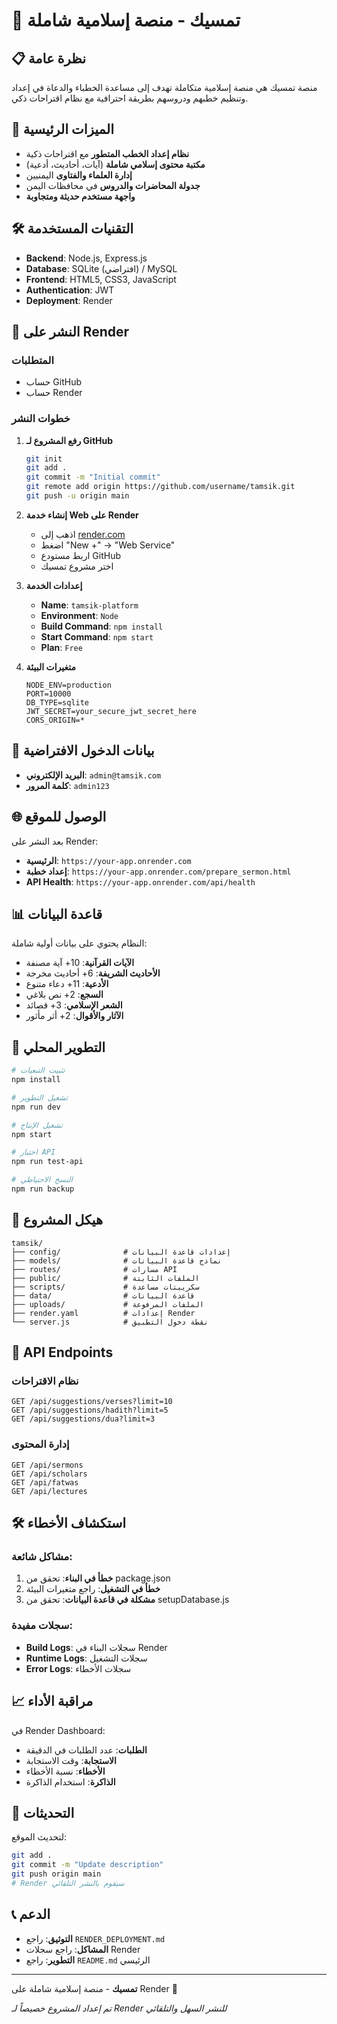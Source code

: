 # 🚀 تمسيك - منصة إسلامية شاملة

## 📋 نظرة عامة

منصة تمسيك هي منصة إسلامية متكاملة تهدف إلى مساعدة الخطباء والدعاة في إعداد وتنظيم خطبهم ودروسهم بطريقة احترافية مع نظام اقتراحات ذكي.

## 🌟 الميزات الرئيسية

- **نظام إعداد الخطب المتطور** مع اقتراحات ذكية
- **مكتبة محتوى إسلامي شاملة** (آيات، أحاديث، أدعية)
- **إدارة العلماء والفتاوى** اليمنيين
- **جدولة المحاضرات والدروس** في محافظات اليمن
- **واجهة مستخدم حديثة ومتجاوبة**

## 🛠️ التقنيات المستخدمة

- **Backend**: Node.js, Express.js
- **Database**: SQLite (افتراضي) / MySQL
- **Frontend**: HTML5, CSS3, JavaScript
- **Authentication**: JWT
- **Deployment**: Render

## 🚀 النشر على Render

### المتطلبات
- حساب GitHub
- حساب Render

### خطوات النشر

1. **رفع المشروع لـ GitHub**
   ```bash
   git init
   git add .
   git commit -m "Initial commit"
   git remote add origin https://github.com/username/tamsik.git
   git push -u origin main
   ```

2. **إنشاء خدمة Web على Render**
   - اذهب إلى [render.com](https://render.com)
   - اضغط "New +" → "Web Service"
   - اربط مستودع GitHub
   - اختر مشروع تمسيك

3. **إعدادات الخدمة**
   - **Name**: `tamsik-platform`
   - **Environment**: `Node`
   - **Build Command**: `npm install`
   - **Start Command**: `npm start`
   - **Plan**: `Free`

4. **متغيرات البيئة**
   ```env
   NODE_ENV=production
   PORT=10000
   DB_TYPE=sqlite
   JWT_SECRET=your_secure_jwt_secret_here
   CORS_ORIGIN=*
   ```

## 🔐 بيانات الدخول الافتراضية

- **البريد الإلكتروني**: `admin@tamsik.com`
- **كلمة المرور**: `admin123`

## 🌐 الوصول للموقع

بعد النشر على Render:
- **الرئيسية**: `https://your-app.onrender.com`
- **إعداد خطبة**: `https://your-app.onrender.com/prepare_sermon.html`
- **API Health**: `https://your-app.onrender.com/api/health`

## 📊 قاعدة البيانات

النظام يحتوي على بيانات أولية شاملة:
- **الآيات القرآنية**: 10+ آية مصنفة
- **الأحاديث الشريفة**: 6+ أحاديث مخرجة
- **الأدعية**: 11+ دعاء متنوع
- **السجع**: 2+ نص بلاغي
- **الشعر الإسلامي**: 3+ قصائد
- **الآثار والأقوال**: 2+ أثر مأثور

## 🔧 التطوير المحلي

```bash
# تثبيت التبعيات
npm install

# تشغيل التطوير
npm run dev

# تشغيل الإنتاج
npm start

# اختبار API
npm run test-api

# النسخ الاحتياطي
npm run backup
```

## 📁 هيكل المشروع

```
tamsik/
├── config/              # إعدادات قاعدة البيانات
├── models/              # نماذج قاعدة البيانات
├── routes/              # مسارات API
├── public/              # الملفات الثابتة
├── scripts/             # سكريبتات مساعدة
├── data/                # قاعدة البيانات
├── uploads/             # الملفات المرفوعة
├── render.yaml          # إعدادات Render
└── server.js            # نقطة دخول التطبيق
```

## 🔌 API Endpoints

### نظام الاقتراحات
```http
GET /api/suggestions/verses?limit=10
GET /api/suggestions/hadith?limit=5
GET /api/suggestions/dua?limit=3
```

### إدارة المحتوى
```http
GET /api/sermons
GET /api/scholars
GET /api/fatwas
GET /api/lectures
```

## 🛠️ استكشاف الأخطاء

### مشاكل شائعة:
1. **خطأ في البناء**: تحقق من package.json
2. **خطأ في التشغيل**: راجع متغيرات البيئة
3. **مشكلة في قاعدة البيانات**: تحقق من setupDatabase.js

### سجلات مفيدة:
- **Build Logs**: سجلات البناء في Render
- **Runtime Logs**: سجلات التشغيل
- **Error Logs**: سجلات الأخطاء

## 📈 مراقبة الأداء

في Render Dashboard:
- **الطلبات**: عدد الطلبات في الدقيقة
- **الاستجابة**: وقت الاستجابة
- **الأخطاء**: نسبة الأخطاء
- **الذاكرة**: استخدام الذاكرة

## 🔄 التحديثات

لتحديث الموقع:
```bash
git add .
git commit -m "Update description"
git push origin main
# Render سيقوم بالنشر التلقائي
```

## 📞 الدعم

- **التوثيق**: راجع `RENDER_DEPLOYMENT.md`
- **المشاكل**: راجع سجلات Render
- **التطوير**: راجع `README.md` الرئيسي

---

**تمسيك** - منصة إسلامية شاملة على Render 🚀

*تم إعداد المشروع خصيصاً لـ Render للنشر السهل والتلقائي* 